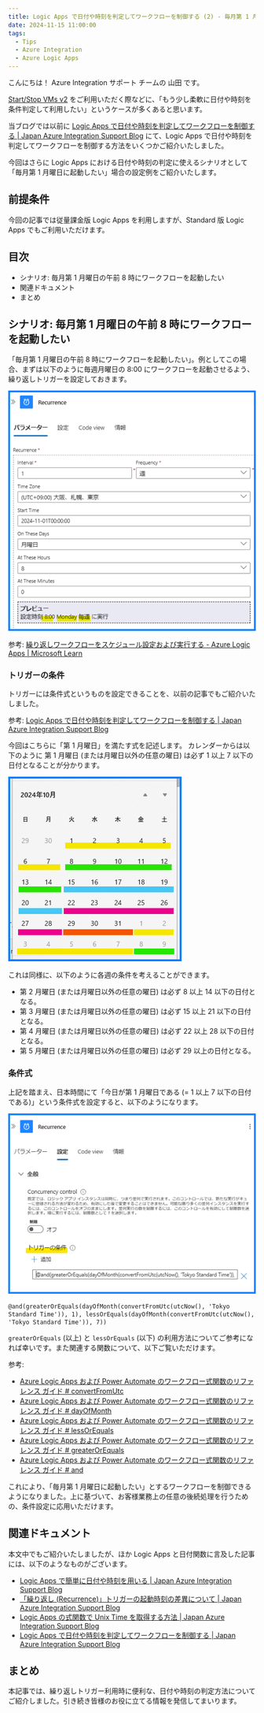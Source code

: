 ```yaml
---
title: Logic Apps で日付や時刻を判定してワークフローを制御する (2) - 毎月第 1 月曜日に起動したい
date: 2024-11-15 11:00:00
tags:
  - Tips
  - Azure Integration
  - Azure Logic Apps 
---
```


こんにちは！  Azure Integration サポート チームの 山田 です。

[Start/Stop VMs v2](https://learn.microsoft.com/ja-jp/azure/azure-functions/start-stop-vms/deploy) をご利用いただく際などに、「もう少し柔軟に日付や時刻を条件判定して利用したい」というケースが多くあると思います。

当ブログでは以前に [Logic Apps で日付や時刻を判定してワークフローを制御する | Japan Azure Integration Support Blog](https://jpazinteg.github.io/blog/LogicApps/LogicApps-Functions/) にて、Logic Apps で日付や時刻を判定してワークフローを制御する方法をいくつかご紹介いたしました。

今回はさらに Logic Apps における日付や時刻の判定に使えるシナリオとして「毎月第 1 月曜日に起動したい」場合の設定例をご紹介いたします。


<!-- more -->

## 前提条件

今回の記事では従量課金版 Logic Apps を利用しますが、Standard 版 Logic Apps でもご利用いただけます。

## 目次
- シナリオ: 毎月第 1 月曜日の午前 8 時にワークフローを起動したい
- 関連ドキュメント
- まとめ

## シナリオ: 毎月第 1 月曜日の午前 8 時にワークフローを起動したい

「毎月第 1 月曜日の午前 8 時にワークフローを起動したい」。例としてこの場合、まずは以下のように毎週月曜日の 8:00 にワークフローを起動させるよう、繰り返しトリガーを設定しておきます。

![](./LogicApps-Functions2/LogicApps-Functions2.png)

参考: [繰り返しワークフローをスケジュール設定および実行する - Azure Logic Apps | Microsoft Learn](https://learn.microsoft.com/ja-jp/azure/connectors/connectors-native-recurrence?tabs=consumption)

### トリガーの条件

トリガーには条件式というものを設定できることを、以前の記事でもご紹介いたしました。

参考: [Logic Apps で日付や時刻を判定してワークフローを制御する | Japan Azure Integration Support Blog](https://jpazinteg.github.io/blog/LogicApps/LogicApps-Functions/) 

今回はこちらに「第 1 月曜日」を満たす式を記述します。
カレンダーからは以下のように 第 1 月曜日 (または月曜日以外の任意の曜日) は必ず 1 以上 7 以下の日付となることが分かります。

![](./LogicApps-Functions2/LogicApps-Functions2-2.png)

これは同様に、以下のように各週の条件を考えることができます。

- 第 2 月曜日 (または月曜日以外の任意の曜日) は必ず 8 以上 14 以下の日付となる。
- 第 3 月曜日 (または月曜日以外の任意の曜日) は必ず 15 以上 21 以下の日付となる。
- 第 4 月曜日 (または月曜日以外の任意の曜日) は必ず 22 以上 28 以下の日付となる。
- 第 5 月曜日 (または月曜日以外の任意の曜日) は必ず 29 以上の日付となる。


### 条件式

上記を踏まえ、日本時間にて「今日が第 1 月曜日である (= 1 以上 7 以下の日付である)」という条件式を設定すると、以下のようになります。

![](./LogicApps-Functions2/LogicApps-Functions2-3.png)
```
@and(greaterOrEquals(dayOfMonth(convertFromUtc(utcNow(), 'Tokyo Standard Time')), 1), lessOrEquals(dayOfMonth(convertFromUtc(utcNow(), 'Tokyo Standard Time')), 7))
```

`greaterOrEquals` (以上)  と `lessOrEquals` (以下) の利用方法についてご参考になれば幸いです。また関連する関数について、以下ご覧いただけます。

参考: 
- [Azure Logic Apps および Power Automate のワークフロー式関数のリファレンス ガイド # convertFromUtc](https://learn.microsoft.com/ja-jp/azure/logic-apps/workflow-definition-language-functions-reference#convertFromUtc)
- [Azure Logic Apps および Power Automate のワークフロー式関数のリファレンス ガイド # dayOfMonth](https://learn.microsoft.com/ja-jp/azure/logic-apps/workflow-definition-language-functions-reference#dayOfMonth)
- [Azure Logic Apps および Power Automate のワークフロー式関数のリファレンス ガイド # lessOrEquals](https://learn.microsoft.com/ja-jp/azure/logic-apps/workflow-definition-language-functions-reference#lessOrEquals)
- [Azure Logic Apps および Power Automate のワークフロー式関数のリファレンス ガイド # greaterOrEquals](https://learn.microsoft.com/ja-jp/azure/logic-apps/workflow-definition-language-functions-reference#greaterOrEquals)
- [Azure Logic Apps および Power Automate のワークフロー式関数のリファレンス ガイド # and](https://learn.microsoft.com/ja-jp/azure/logic-apps/workflow-definition-language-functions-reference#and)

これにより、「毎月第 1 月曜日に起動したい」とするワークフローを制御できるようになりました。上に基づいて、お客様業務上の任意の後続処理を行うための、条件設定に応用いただけます。


## 関連ドキュメント

本文中でもご紹介いたしましたが、ほか Logic Apps と日付関数に言及した記事には、以下のようなものがございます。

- [Logic Apps で簡単に日付や時刻を用いる | Japan Azure Integration Support Blog](https://jpazinteg.github.io/blog/LogicApps/LogicApps-DateTime/)
- [「繰り返し (Recurrence)」トリガーの起動時刻の差異について | Japan Azure Integration Support Blog](https://jpazinteg.github.io/blog/LogicApps/ScheduleTriggerStrattime/)
- [Logic Apps の式関数で Unix Time を取得する方法 | Japan Azure Integration Support Blog](https://jpazinteg.github.io/blog/LogicApps/UnixTime/)
- [Logic Apps で日付や時刻を判定してワークフローを制御する | Japan Azure Integration Support Blog](https://jpazinteg.github.io/blog/LogicApps/LogicApps-Functions/)


## まとめ

本記事では、繰り返しトリガー利用時に便利な、日付や時刻の判定方法についてご紹介しました。引き続き皆様のお役に立てる情報を発信してまいります。

